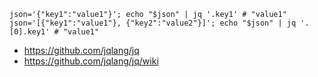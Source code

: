 ```
json='{"key1":"value1"}'; echo "$json" | jq '.key1' # "value1"
json='[{"key1":"value1"}, {"key2":"value2"}]'; echo "$json" | jq '.[0].key1' # "value1"
```

- https://github.com/jqlang/jq
- https://github.com/jqlang/jq/wiki
